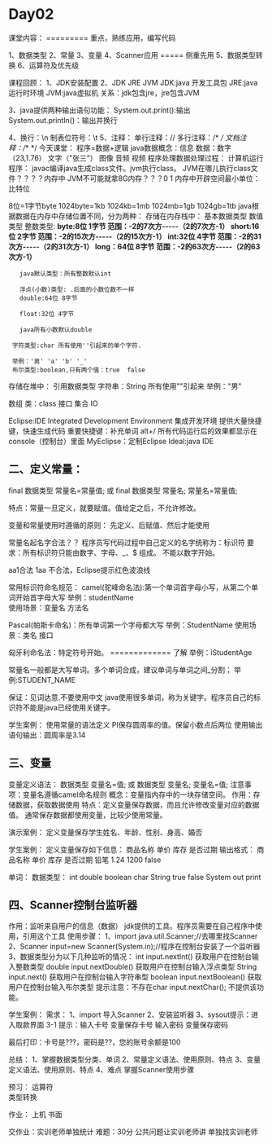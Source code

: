 # Day02
课堂内容： ========= 重点，熟练应用，编写代码

1、数据类型
2、常量
3、变量
4、Scanner应用 ===== 侧重先用
5、数据类型转换
6、运算符及优先级

课程回顾：
1、JDK安装配置
2、JDK JRE JVM
   JDK:java 开发工具包
   JRE:java运行时环境
   JVM:java虚拟机
   关系：jdk包含jre，jre包含JVM

3、java提供两种输出语句功能：
   System.out.print():输出
   System.out.println()：输出并换行

4、换行：\n 
   制表位符号：\t 
5、注释：
   单行注释：//
   多行注释：/*  */
   文档注释：/** */
 今天课堂：
 程序=数据+逻辑
 java数据概念：信息
 数据：数字（23,1.76）
       文字（"张三"）
       图像
       音频
       视频
 程序处理数据处理过程：
 计算机运行程序：
   javac编译java生成class文件。jvm执行class。
   JVM在哪儿执行class文件？？？？内存中
JVM不可能就拿8G内存？？？0 1
内存中开辟空间最小单位：比特位

8位=1字节byte
1024byte=1kb
1024kb=1mb
1024mb=1gb
1024gb=1tb
java根据数据在内存中存储位置不同，分为两种：
存储在内存栈中：
   基本数据类型
     数值类型
       整数类型: 
     **byte:8位 1字节 范围：-2的7次方-----（2的7次方-1）
       short:16位 2字节  范围：-2的15次方-----（2的15次方-1）
       int:32位 4字节 范围：-2的31次方-----（2的31次方-1）
       long：64位  8字节 范围：-2的63次方-----（2的63次方-1）**

       java默认类型：所有整数默认int

       浮点(小数)类型: .后面的小数位数不一样 
       double:64位 8字节  
       
       float:32位 4字节

       java所有小数默认double  

     字符类型:char 所有使用''引起来的单个字符.
     
     举例：'男' 'a' 'b' '_'
     布尔类型:boolean,只有两个值：true  false
存储在堆中：
   引用数据类型
   字符串：String 所有使用""引起来
   举例："男"

   数组
   类：class
   接口
   集合
   IO

 Eclipse:IDE  Integrated Development Environment  集成开发环境
   提供大量快捷键，快速生成代码
   重要快捷键：补充单词  alt+/
 所有代码运行后的效果都显示在console（控制台）里面
 MyEclipse：定制Eclipse
 Ideal:java IDE

 ## 二、定义常量：
 final 数据类型 常量名=常量值;
 或
 final 数据类型 常量名;
 常量名=常量值;

 特点：常量一旦定义，就要赋值。值给定之后，不允许修改。

 变量和常量使用时遵循的原则：
 先定义、后赋值、然后才能使用
 
 
 常量名起名字合法？？
 程序员写代码过程中自己定义的名字统称为：标识符
 要求：所有标识符只能由数字、字母、_、$ 组成。
       不能以数字开始。

 aa1合法  1aa 不合法，Eclipse提示红色波浪线

 常用标识符命名规范：
 camel(驼峰命名法):第一个单词首字母小写，从第二个单词开始首字母大写
 举例：studentName  
 使用场景：变量名  方法名

 Pascal(帕斯卡命名)：所有单词第一个字母都大写
 举例：StudentName
 使用场景：类名 接口

 匈牙利命名法：特定符号开始。 ============= 了解
 举例：iStudentAge

 常量名一般都是大写单词。多个单词合成，建议单词与单词之间_分割；
 举例:STUDENT_NAME  

 保证：见词达意.不要使用中文
 java使用很多单词，称为关键字。程序员自己的标识符不能是java已经使用关键字。

学生案例：
使用常量的语法定义 PI保存圆周率的值。保留小数点后两位
使用输出语句输出：圆周率是3.14

## 三、变量
变量定义语法：
   数据类型 变量名=值;
或
   数据类型 变量名;
   变量名=值;
注意事项：变量名遵循camel命名规则
概念：变量指内存中的一块存储空间。
作用：存储数据，获取数据使用
特点：定义变量保存数据，而且允许修改变量对应的数据值。
通常保存数据都使用变量，比较少使用常量。

演示案例：
 定义变量保存学生姓名、年龄、性别、身高、婚否

学生案例：
 定义变量保存如下信息：
 商品名称  单价   库存   是否过期
 输出格式：
 商品名称  单价   库存   是否过期
  铅笔     1.24   1200   false

单词：
数据类型：
int   double boolean  char  String
true  false
System  out  print 


## 四、Scanner控制台监听器
作用：监听来自用户的信息（数据）
jdk提供的工具。程序员需要在自己程序中使用，引用这个工具
使用步骤：
1、import  java.util.Scanner;//去哪里找Scanner
2、Scanner input=new Scanner(System.in);//程序在控制台安装了一个监听器
3、数据类型分为以下几种监听的情况：
   int    input.nextInt()  获取用户在控制台输入整数类型
   double  input.nextDouble()  获取用户在控制台输入浮点类型
   String  input.next() 获取用户在控制台输入字符串型
   boolean input.nextBoolean() 获取用户在控制台输入布尔类型
   提示注意：不存在char  input.nextChar(); 不提供该功能。

学生案例：
需求：
1、import 导入Scanner
2、安装监听器
3、sysout提示：进入取款界面
3-1 提示：输入卡号
    变量保存卡号
    输入密码
    变量保存密码

  最后打印：卡号是???，密码是??，您的账号余额是100


总结：
1、掌握数据类型分类、单词
2、常量定义语法、使用原则、特点
3、变量定义语法、使用原则、特点
4、难点   掌握Scanner使用步骤

预习：
运算符  
类型转换

作业：
上机
书面

交作业：实训老师单独统计
难题：30分
公共问题让实训老师讲
单独找实训老师
